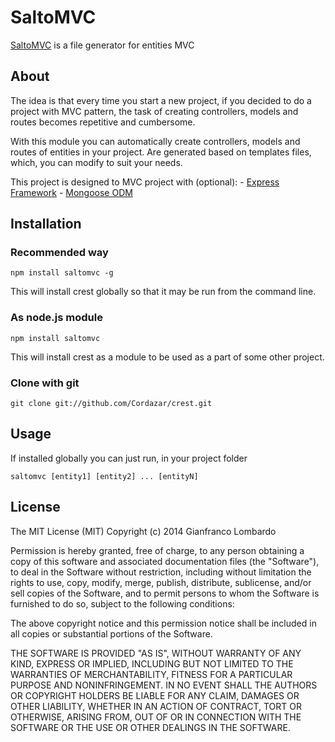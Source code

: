 
# SaltoMVC

[SaltoMVC](https://github.com/gianfrancolombardo/saltomvc) is a file generator for entities MVC

## About

The idea is that every time you start a new project, if you decided to do a project with MVC pattern, the task of creating controllers, models and routes becomes repetitive and cumbersome.

With this module you can automatically create controllers, models and routes of entities in your project. Are generated based on templates files, which, you can modify to suit your needs.

This project is designed to MVC project with (optional):
	- [Express Framework](http://expressjs.com/)
	- [Mongoose ODM](http://mongoosejs.com/)


## Installation

### Recommended way
    npm install saltomvc -g

This will install crest globally so that it may be run from the command line.

### As node.js module
    npm install saltomvc

This will install crest as a module to be used as a part of some other project.

### Clone with git
    git clone git://github.com/Cordazar/crest.git


## Usage
If installed globally you can just run, in your project folder

    saltomvc [entity1] [entity2] ... [entityN]

## License
  
The MIT License (MIT)
Copyright (c) 2014 Gianfranco Lombardo

Permission is hereby granted, free of charge, to any person obtaining a copy of this software and associated documentation files (the "Software"), to deal in the Software without restriction, including without limitation the rights to use, copy, modify, merge, publish, distribute, sublicense, and/or sell copies of the Software, and to permit persons to whom the Software is furnished to do so, subject to the following conditions:

The above copyright notice and this permission notice shall be included in all copies or substantial portions of the Software.

THE SOFTWARE IS PROVIDED "AS IS", WITHOUT WARRANTY OF ANY KIND, EXPRESS OR IMPLIED, INCLUDING BUT NOT LIMITED TO THE WARRANTIES OF MERCHANTABILITY, FITNESS FOR A PARTICULAR PURPOSE AND NONINFRINGEMENT. IN NO EVENT SHALL THE AUTHORS OR COPYRIGHT HOLDERS BE LIABLE FOR ANY CLAIM, DAMAGES OR OTHER LIABILITY, WHETHER IN AN ACTION OF CONTRACT, TORT OR OTHERWISE, ARISING FROM, OUT OF OR IN CONNECTION WITH THE SOFTWARE OR THE USE OR OTHER DEALINGS IN THE SOFTWARE.
